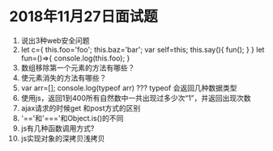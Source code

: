 ﻿# 2018年11月27日面试题
1. 说出3种web安全问题
2. let  c={
this.foo='foo';
this.baz='bar';
var self=this;
this.say(){
fun();
}
}
let fun=()=>{
console.log(this.foo);
}
3. 数组移除第一个元素的方法有哪些？
4. 使元素消失的方法有哪些？
5. var arr=[];
console.log(typeof arr)  ???
typeof  会返回几种数据类型
6. 使用js，返回1到400所有自然数中一共出现过多少次“1”，并返回出现次数  
7. ajax请求的时候get 和post方式的区别
8. '\=\='和'\=\=\='和Object.is()的不同
9. js有几种函数调用方式?
10. js实现对象的深拷贝浅拷贝